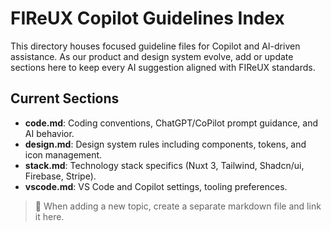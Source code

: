 # FIReUX Copilot Guidelines Index

This directory houses focused guideline files for Copilot and AI-driven assistance. As our product and design system evolve, add or update sections here to keep every AI suggestion aligned with FIReUX standards.

## Current Sections

- **code.md**: Coding conventions, ChatGPT/CoPilot prompt guidance, and AI behavior.
- **design.md**: Design system rules including components, tokens, and icon management.
- **stack.md**: Technology stack specifics (Nuxt 3, Tailwind, Shadcn/ui, Firebase, Stripe).
- **vscode.md**: VS Code and Copilot settings, tooling preferences.

> 📌 When adding a new topic, create a separate markdown file and link it here.
